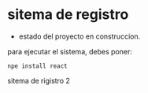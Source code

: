 <h1>sitema de registro</h1>

- estado del proyecto en construccion.

para ejecutar el sistema, debes poner:

```npe install react```

sitema de rigistro 2

